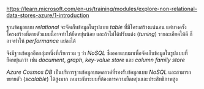 
https://learn.microsoft.com/en-us/training/modules/explore-non-relational-data-stores-azure/1-introduction

ฐานข้อมูลแบบ _relational_ จะจัดเก็บข้อมูลในรูปแบบ _table_ ที่มีโครงสร้างแน่นอน แต่บางครั้งโครงสร้างที่ตายตัวแบบนี้อาจทำให้ยืดหยุ่นน้อย และถ้าไม่ได้ปรับแต่ง (_tuning_) รายละเอียดให้ดี ก็อาจทำให้ _performance_ แย่ลงได้

จึงมีฐานข้อมูลอีกกลุ่มหนึ่งที่เรียกรวม ๆ ว่า _NoSQL_ ซึ่งออกแบบมาเพื่อจัดเก็บข้อมูลในรูปแบบที่ยืดหยุ่นกว่า เช่น _document_, _graph_, _key-value store_ และ _column family store_

_Azure Cosmos DB_ เป็นบริการฐานข้อมูลบนคลาวด์ที่รองรับข้อมูลแบบ _NoSQL_ และสามารถขยายตัว (_scalable_) ได้สูงมาก เหมาะกับระบบที่ต้องการความยืดหยุ่นและประสิทธิภาพสูง